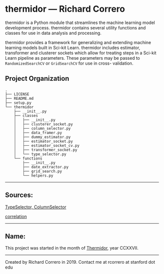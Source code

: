 thermidor &mdash; Richard Correro
==============================

thermidor is a Python module that streamlines the machine learning model development process. thermidor contains several utility functions and classes for use in data analysis and processing.

thermidor provides a framework for generalizing and extending machine learning models built in Sci-kit Learn. thermidor includes estimator, transformer and clusterer sockets which allow for treating steps in a Sci-kit Learn pipeline as parameters. These parameters may be passed to `RandomizedSearchCV` or `GridSearchCV` for use in cross-
validation.

Project Organization
------------
```
.
├── LICENSE
├── README.md
├── setup.py
└── thermidor
    ├── __init__.py
    ├── classes
    │   ├── __init__.py
    │   ├── clusterer_socket.py
    │   ├── column_selector.py
    │   ├── data_framer.py
    │   ├── dummy_estimator.py
    │   ├── estimator_socket.py
    │   ├── estimator_socket_cv.py
    │   ├── transformer_socket.py
    │   └── type_selector.py
    └── functions
        ├── __init__.py
        ├── date_extractor.py
        ├── grid_search.py
        └── helpers.py

```    

-------------
Sources:
-------------
[TypeSelector, ColumnSelector](https://ramhiser.com/post/2018-04-16-building-scikit-learn-pipeline-with-pandas-dataframe/)

[correlation](https://github.com/Erlemar/Erlemar.github.io/blob/master/Notebooks/House_Prices.ipynb)

----------
Name:
----------

This project was started in the month of [Thermidor](https://en.wikipedia.org/wiki/Thermidor), year CCXXVII.

------------
Created by Richard Correro in 2019. Contact me at rcorrero at stanford dot edu